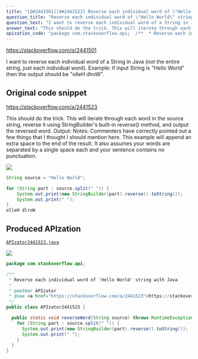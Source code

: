 ```yaml
---
title: "[Q#2441501][A#2441523] Reverse each individual word of \"Hello World\" string with Java"
question_title: "Reverse each individual word of \"Hello World\" string with Java"
question_text: "I want to reverse each individual word of a String in Java (not the entire string, just each individual word). Example: if input String is \"Hello World\" then the output should be \"olleH dlroW\"."
answer_text: "This should do the trick. This will iterate through each word in the source string, reverse it using StringBuilder's built-in reverse() method, and output the reversed word. Output: Notes: Commenters have correctly pointed out a few things that I thought I should mention here. This example will append an extra space to the end of the result. It also assumes your words are separated by a single space each and your sentence contains no punctuation."
apization_code: "package com.stackoverflow.api;  /**  * Reverse each individual word of \"Hello World\" string with Java  *  * @author APIzator  * @see <a href=\"https://stackoverflow.com/a/2441523\">https://stackoverflow.com/a/2441523</a>  */ public class APIzator2441523 {    public static void reverseWord(String source) throws RuntimeException {     for (String part : source.split(\" \")) {       System.out.print(new StringBuilder(part).reverse().toString());       System.out.print(\" \");     }   } }"
---
```


https://stackoverflow.com/q/2441501

I want to reverse each individual word of a String in Java (not the entire string, just each individual word).
Example: if input String is &quot;Hello World&quot; then the output should be &quot;olleH dlroW&quot;.



## Original code snippet

https://stackoverflow.com/a/2441523

This should do the trick. This will iterate through each word in the source string, reverse it using StringBuilder&#x27;s built-in reverse() method, and output the reversed word.
Output:
Notes: Commenters have correctly pointed out a few things that I thought I should mention here. This example will append an extra space to the end of the result. It also assumes your words are separated by a single space each and your sentence contains no punctuation.

<div class="code-logo"><img src="/stackoverflow.png" /></div>

```java
String source = "Hello World";

for (String part : source.split(" ")) {
    System.out.print(new StringBuilder(part).reverse().toString());
    System.out.print(" ");
}
olleH dlroW
```

## Produced APIzation

[`APIzator2441523.java`](https://github.com/pasqualesalza/apization-temp-data/raw/master/search/APIzator2441523.java)

<div class="code-logo"><img src="/apizator.png" /></div>

```java
package com.stackoverflow.api;

/**
 * Reverse each individual word of "Hello World" string with Java
 *
 * @author APIzator
 * @see <a href="https://stackoverflow.com/a/2441523">https://stackoverflow.com/a/2441523</a>
 */
public class APIzator2441523 {

  public static void reverseWord(String source) throws RuntimeException {
    for (String part : source.split(" ")) {
      System.out.print(new StringBuilder(part).reverse().toString());
      System.out.print(" ");
    }
  }
}

```